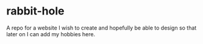 # rabbit-hole
A repo for a website I wish to create and hopefully be able to design so that later on I can add my hobbies here.
